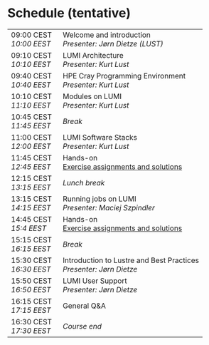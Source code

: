 # Schedule (tentative)


<table style="text-align: left;">
<tbody>
    <tr>
        <td>
            09:00 CEST&nbsp;&nbsp;
            <br/><em>10:00 EEST</em>
        </td>
        <td>
            Welcome and introduction
            <br/><em>Presenter: Jørn Dietze (LUST)</em>
            <!--
            <br/><a href="../video_00_Introduction/">Recording</a>
            -->
        </td>
    </tr>
    <tr>
        <td>
            09:10 CEST
            <br/><em>10:10 EEST</em>
        </td>
        <td>
            LUMI Architecture
            <br/><em>Presenter: Kurt Lust</em>
            <!--
            <br/><a href="../01_Architecture">Notes</a>
            and
            <a href="https://462000265.lumidata.eu/1day-20230921/files/LUMI-1day-20230921-01-architecture.pdf">slides (PDF)</a>
            -->
            <!--
            <br/><a href="../video_01_LUMI_Architecture/">Recording</a>
            -->
         </td>
    </tr>
    <tr>
        <td>
            09:40 CEST
            <br/><em>10:40 EEST</em>
        </td>
        <td>
            HPE Cray Programming Environment
            <br/><em>Presenter: Kurt Lust</em>
            <!--
            <br/><a href="../02_CPE">Notes</a>
            and
            <a href="https://462000265.lumidata.eu/1day-20230921/files/LUMI-1day-20230921-02-CPE.pdf">slides (PDF)</a>
            -->
            <!--
            <br/><a href="../video_02_HPE_Cray_Programming_Environment/">Recording</a>
            -->
        </td>
    </tr>
    <tr>
        <td>
            10:10 CEST
            <br/><em>11:10 EEST</em>
        </td>
        <td>
            Modules on LUMI
            <br/><em>Presenter: Kurt Lust</em>
            <!--
            <br/><a href="../03_Modules">Notes</a>
            and
            <a href="https://462000265.lumidata.eu/1day-20230921/files/LUMI-1day-20230921-03-modules.pdf">slides (PDF)</a>
            -->
            <!--
            <br/><a href="../video_03_Modules_on_LUMI/">Recording</a>
            -->
        </td>
    </tr>
    <tr>
        <td>
            10:45 CEST
            <br/><em>11:45 EEST</em>
        </td>
        <td><em>Break</em></td>
    </tr>
    <tr>
        <td>
            11:00 CEST
            <br/><em>12:00 EEST</em>
        </td>
        <td>
            LUMI Software Stacks
            <br/><em>Presenter: Kurt Lust</em>
            <!--
            <br/><a href="../04_Software_stacks">Notes</a>
            and
            <a href="https://462000265.lumidata.eu/1day-20230921/files/LUMI-1day-20230921-04-software.pdf">slides (PDF)</a>
            -->
            <!--
            <br/><a href="../video_04_LUMI_Software_Stacks/">Recording</a>
            -->
        </td>
    </tr>
    <tr>
        <td>
            11:45 CEST
            <br/><em>12:45 EEST</em>
        </td>
        <td>
            Hands-on
            <br/><a href="../05_Exercises_1">Exercise assignments and solutions</a>
        </td>
    </tr>
    <tr>
        <td>
            12:15 CEST
            <br/><em>13:15 EEST</em>
        </td>
        <td><em>Lunch break</em></td>
    </tr>
    <tr>
        <td>
            13:15 CEST
            <br/><em>14:15 EEST</em>
        </td>
        <td>
            Running jobs on LUMI
            <br/><em>Presenter: Maciej Szpindler</em>
            <!--
            <br/>
            <a href="https://462000265.lumidata.eu/1day-20230921/files/LUMI-1day-20230921-06-running_jobs.pdf">slides (PDF)</a>
            -->
            <!--
            <br/><a href="../video_06_Running_Jobs_on_LUMI/">Recording</a>
            -->
        </td>
    </tr>
    <tr>
        <td>
            14:45 CEST
            <br/><em>15:4 EEST</em>
        </td>
        <td>
            Hands-on
            <br/><a href="../07_Exercises_2">Exercise assignments and solutions</a>
        </td>
    </tr>
    <tr>
        <td>
            15:15 CEST
            <br/><em>16:15 EEST</em>
        </td>
        <td><em>Break</em></td>
    </tr>
    <tr>
        <td>
            15:30 CEST
            <br/><em>16:30 EEST</em>
        </td>
        <td>
            Introduction to Lustre and Best Practices
            <br/><em>Presenter: Jørn Dietze</em>
            <!--
            <br/>
            <a href="https://462000265.lumidata.eu/1day-20230921/files/LUMI-1day-20230921-08-Lustre-intro.pdf">slides (PDF)</a>
            -->
            <!--
            <br/><a href="../video_08_Introduction_to_Lustre_and_Best_Practices/">Recording</a>
            -->
        </td>
    </tr>
     <tr>
        <td>
            15:50 CEST
            <br/><em>16:50 EEST</em>
        </td>
        <td>
            LUMI User Support
            <br/><em>Presenter: Jørn Dietze</em>
            <!--
            <br/>
            <a href="https://462000265.lumidata.eu/1day-20230921/files/LUMI-1day-20230921-09-Lumi-support.pdf">slides (PDF)</a>
            -->
            <!--
            <br/><a href="../video_09_LUMI_User_Support/">Recording</a>
            -->
        </td>
    </tr>
    <tr>
        <td>
            16:15 CEST
            <br/><em>17:15 EEST</em>
        </td>
        <td>General Q&A</td>
    </tr>
    <tr>
        <td>
            16:30 CEST
            <br/><em>17:30 EEST</em>
        </td>
        <td><em>Course end</em></td>
    </tr>
</tbody>
</table>